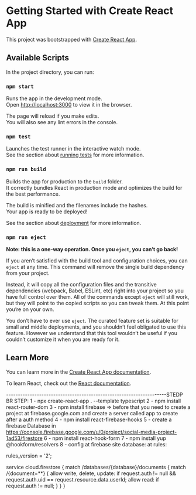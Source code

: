 # Getting Started with Create React App

This project was bootstrapped with [Create React App](https://github.com/facebook/create-react-app).

## Available Scripts

In the project directory, you can run:

### `npm start`

Runs the app in the development mode.\
Open [http://localhost:3000](http://localhost:3000) to view it in the browser.

The page will reload if you make edits.\
You will also see any lint errors in the console.

### `npm test`

Launches the test runner in the interactive watch mode.\
See the section about [running tests](https://facebook.github.io/create-react-app/docs/running-tests) for more information.

### `npm run build`

Builds the app for production to the `build` folder.\
It correctly bundles React in production mode and optimizes the build for the best performance.

The build is minified and the filenames include the hashes.\
Your app is ready to be deployed!

See the section about [deployment](https://facebook.github.io/create-react-app/docs/deployment) for more information.

### `npm run eject`

**Note: this is a one-way operation. Once you `eject`, you can’t go back!**

If you aren’t satisfied with the build tool and configuration choices, you can `eject` at any time. This command will remove the single build dependency from your project.

Instead, it will copy all the configuration files and the transitive dependencies (webpack, Babel, ESLint, etc) right into your project so you have full control over them. All of the commands except `eject` will still work, but they will point to the copied scripts so you can tweak them. At this point you’re on your own.

You don’t have to ever use `eject`. The curated feature set is suitable for small and middle deployments, and you shouldn’t feel obligated to use this feature. However we understand that this tool wouldn’t be useful if you couldn’t customize it when you are ready for it.

## Learn More

You can learn more in the [Create React App documentation](https://facebook.github.io/create-react-app/docs/getting-started).

To learn React, check out the [React documentation](https://reactjs.org/).

--------------------------------------------------------------------STEDP BR STEP:
1 - npx create-react-app . --template typescript
2 - npm install react-router-dom
3 - npm install firebase => before that you need to create a project at firebase.google.com and create a server called app to create after a auth method
4 - npm install react-firebase-hooks
5 - create a firebase Database in https://console.firebase.google.com/u/0/project/social-media-project-1ad53/firestore
6 - npm install react-hook-form
7 - npm install yup @hookform/resolvers
8 - config at firebase site database: at rules:

rules_version = '2';

service cloud.firestore {
match /databases/{database}/documents {
match /{document=\*\*} {
allow write, delete, update: if request.auth != null && request.auth.uid == request.resource.data.userId;
allow read: if request.auth != null;
}
}
}
